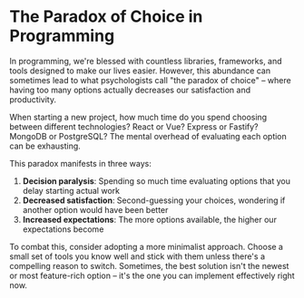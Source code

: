 # The Paradox of Choice in Programming

In programming, we're blessed with countless libraries, frameworks, and tools designed to make our lives easier. However, this abundance can sometimes lead to what psychologists call "the paradox of choice" – where having too many options actually decreases our satisfaction and productivity.

When starting a new project, how much time do you spend choosing between different technologies? React or Vue? Express or Fastify? MongoDB or PostgreSQL? The mental overhead of evaluating each option can be exhausting.

This paradox manifests in three ways:
1. **Decision paralysis**: Spending so much time evaluating options that you delay starting actual work
2. **Decreased satisfaction**: Second-guessing your choices, wondering if another option would have been better
3. **Increased expectations**: The more options available, the higher our expectations become

To combat this, consider adopting a more minimalist approach. Choose a small set of tools you know well and stick with them unless there's a compelling reason to switch. Sometimes, the best solution isn't the newest or most feature-rich option – it's the one you can implement effectively right now.
